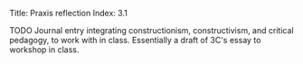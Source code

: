 Title: Praxis reflection
Index: 3.1

TODO Journal entry integrating constructionism, constructivism, and critical pedagogy, to work with in class. Essentially a draft of 3C's essay to workshop in class.
